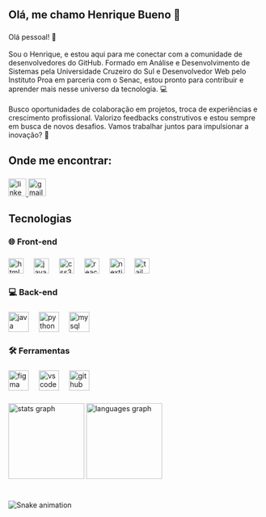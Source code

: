 <h2 align="left">Olá, me chamo Henrique Bueno 👋</h2>

###

<p align="left">Olá pessoal! 👋<br><br>Sou o Henrique, e estou aqui para me conectar com a comunidade de desenvolvedores do GitHub. Formado em Análise e Desenvolvimento de Sistemas pela Universidade Cruzeiro do Sul e Desenvolvedor Web pelo Instituto Proa em parceria com o Senac, estou pronto para contribuir e aprender mais nesse universo da tecnologia. 💻<br><br>Busco oportunidades de colaboração em projetos, troca de experiências e crescimento profissional. Valorizo feedbacks construtivos e estou sempre em busca de novos desafios. Vamos trabalhar juntos para impulsionar a inovação? 🚀</p>

###

<h2 align="left">Onde me encontrar:</h2>

###

<div align="left">
  <a href="www.linkedin.com/in/henrique-buen" target="_blank">
    <img src="https://img.shields.io/static/v1?message=LinkedIn&logo=linkedin&label=&color=0077B5&logoColor=white&labelColor=&style=for-the-badge" height="35" alt="linkedin logo"  />
  </a>
  <a href="henrique.bueno2311@gmail.com" target="_blank">
    <img src="https://img.shields.io/static/v1?message=Gmail&logo=gmail&label=&color=272727&logoColor=white&labelColor=&style=for-the-badge" height="35" alt="gmail logo"  />
  </a>
</div>

###

<h2 align="left">Tecnologias</h2>

###

<h3 align="left">🌐 Front-end</h3>

###

<div align="left">
  <img src="https://cdn.jsdelivr.net/gh/devicons/devicon/icons/html5/html5-original.svg" height="30" alt="html5 logo"  />
  <img width="12" />
  <img src="https://cdn.jsdelivr.net/gh/devicons/devicon/icons/javascript/javascript-original.svg" height="30" alt="javascript logo"  />
  <img width="12" />
  <img src="https://cdn.jsdelivr.net/gh/devicons/devicon/icons/css3/css3-original.svg" height="30" alt="css3 logo"  />
  <img width="12" />
  <img src="https://cdn.jsdelivr.net/gh/devicons/devicon/icons/react/react-original.svg" height="30" alt="react logo"  />
  <img width="12" />
  <img src="https://cdn.jsdelivr.net/gh/devicons/devicon/icons/nextjs/nextjs-original.svg" height="30" alt="nextjs logo"  />
  <img width="12" />
  <img src="https://cdn.jsdelivr.net/gh/devicons/devicon/icons/tailwindcss/tailwindcss-original-wordmark.svg" height="30" alt="tailwindcss logo"  />
</div>

###

<h3 align="left">💻 Back-end</h3>

###

<div align="left">
  <img src="https://cdn.jsdelivr.net/gh/devicons/devicon/icons/java/java-original.svg" height="40" alt="java logo"  />
  <img width="12" />
  <img src="https://cdn.jsdelivr.net/gh/devicons/devicon/icons/python/python-original.svg" height="40" alt="python logo"  />
  <img width="12" />
  <img src="https://cdn.jsdelivr.net/gh/devicons/devicon/icons/mysql/mysql-original.svg" height="40" alt="mysql logo"  />
</div>

###

<h3 align="left">🛠️ Ferramentas</h3>

###

<div align="left">
  <img src="https://cdn.jsdelivr.net/gh/devicons/devicon/icons/figma/figma-original.svg" height="40" alt="figma logo"  />
  <img width="12" />
  <img src="https://cdn.jsdelivr.net/gh/devicons/devicon/icons/vscode/vscode-original.svg" height="40" alt="vscode logo"  />
  <img width="12" />
  <img src="https://cdn.jsdelivr.net/gh/devicons/devicon/icons/github/github-original.svg" height="40" alt="github logo"  />
</div>

###

<div align="left">
  <img src="https://github-readme-stats.vercel.app/api?username=henriquebuen&hide_title=false&hide_rank=false&show_icons=true&include_all_commits=true&count_private=true&disable_animations=false&theme=dark&locale=en&hide_border=false" height="150" alt="stats graph"  />
  <img src="https://github-readme-stats.vercel.app/api/top-langs?username=henriquebuen&locale=en&hide_title=false&layout=compact&card_width=320&langs_count=12&theme=dark&hide_border=true" height="150" alt="languages graph"  />
</div>

###

<br clear="both">

<img src="https://raw.githubusercontent.com/henriquebuen/henriquebuen/output/snake.svg" alt="Snake animation" />

###



